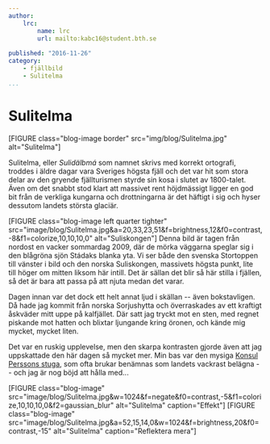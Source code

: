 ```yaml
---
author:
    lrc:
        name: lrc
        url: mailto:kabc16@student.bth.se
    
published: "2016-11-26"
category:
    - fjällbild
    - Sulitelma
...
```


Sulitelma
=========

[FIGURE class="blog-image border" src="img/blog/Sulitelma.jpg" alt="Sulitelma"]

Sulitelma, eller *Sulidälbmá* som namnet skrivs med korrekt ortografi, troddes i äldre dagar vara Sveriges högsta fjäll och 
det var hit som stora delar av den gryende fjäll&shy;turismen styrde sin kosa i slutet av 1800-talet. 
Även om det snabbt stod klart att massivet rent höjd&shy;mässigt ligger en god bit från de verkliga kungarna och drott&shy;ningarna är det häftigt i sig och hyser dessutom landets största glaciär.

[FIGURE class="blog-image left quarter tighter" src="image/blog/Sulitelma.jpg&a=20,33,23,51&f=brightness,12&f0=contrast,-8&f1=colorize,10,10,10,0" alt="Suliskongen"]
Denna bild är tagen från nordost en vacker sommardag 2009, där de mörka väggarna speglar sig i den blågröna sjön Stádaks blanka yta. 
Vi ser både den svenska Stor&shy;toppen till vänster i bild och den norska Sulis&shy;kongen, massivets högsta punkt, lite till höger om mitten liksom här intill. 
Det är sällan det blir så här stilla i fjällen, så det är bara att passa på att njuta medan det varar.

Dagen innan var det dock ett helt annat ljud i skällan -- även bokstav&shy;ligen. Då hade jag kommit från norska Sorjus&shy;hytta och över&shy;raskades av ett kraftigt åskväder mitt uppe på kal&shy;fjället. 
Där satt jag tryckt mot en sten, med regnet piskande mot hatten och blixtar ljungande kring öronen, och kände mig mycket, mycket liten.

Det var en ruskig upp&shy;levelse, men den skarpa kontrasten gjorde även att jag upp&shy;skattade den här dagen så mycket mer. 
Min bas var den mysiga [Konsul Perssons stuga](http://www.stfturist.se/sarjasjaure), som ofta brukar benämnas som landets vackrast belägna -- och jag är nog böjd att hålla med...

[FIGURE class="blog-image" src="image/blog/Sulitelma.jpg&w=1024&f=negate&f0=contrast,-5&f1=colorize,10,10,10,0&f2=gaussian_blur" alt="Sulitelma" caption="Effekt"]
[FIGURE class="blog-image" src="image/blog/Sulitelma.jpg&a=52,15,14,0&w=1024&f=brightness,20&f0=contrast,-15" alt="Sulitelma" caption="Reflektera mera"]

